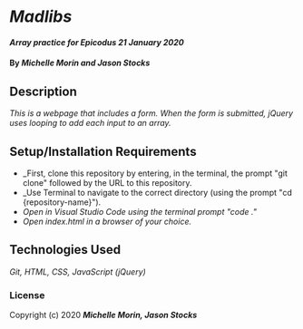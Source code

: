 # _Madlibs_

#### _Array practice for Epicodus_ _21 January 2020_

#### By _**Michelle Morin and Jason Stocks**_

## Description

_This is a webpage that includes a form. When the form is submitted, jQuery uses looping to add each input to an array._

## Setup/Installation Requirements

* _First, clone this repository by entering, in the terminal, the prompt "git clone" followed by the URL to this repository.
* _Use Terminal to navigate to the correct directory (using the prompt "cd {repository-name}").
* _Open in Visual Studio Code using the terminal prompt "code ."_
* _Open index.html in a browser of your choice._

## Technologies Used

_Git, HTML, CSS, JavaScript (jQuery)_

### License

Copyright (c) 2020 **_Michelle Morin, Jason Stocks_**